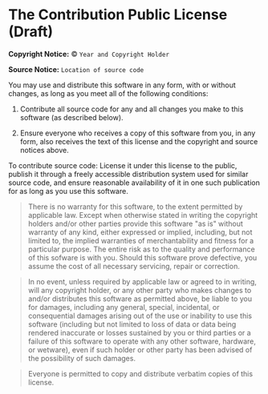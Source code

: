 The Contribution Public License (Draft)
=======================================

**Copyright Notice:** © `Year and Copyright Holder`

**Source Notice:** `Location of source code`

You may use and distribute this software in any form, with or
without changes, as long as you meet all of the following conditions:

1. Contribute all source code for any and all changes
   you make to this software (as described below).

2. Ensure everyone who receives a copy of this software from you,
   in any form, also receives the text of this license and the
   copyright and source notices above.

To contribute source code: License it under this license to
the public, publish it through a freely accessible
distribution system used for similar source code, and ensure
reasonable availability of it in one such publication for as long
as you use this software.

>There is no warranty for this software, to the extent permitted by applicable law. Except when otherwise stated in writing the copyright holders and/or other parties provide this software "as is" without warranty of any kind, either expressed or implied, including, but not limited to, the implied warranties of merchantability and fitness for a particular purpose. The entire risk as to the quality and performance of this sofware is with you. Should this software prove defective, you assume the cost of all necessary servicing, repair or correction.

>In no event, unless required by applicable law or agreed to in writing, will any copyright holder, or any other party who makes changes to and/or distributes this software as permitted above, be liable to you for damages, including any general, special, incidental, or consequential damages arising out of the use or inability to use this software (including but not limited to loss of data or data being rendered inaccurate or losses sustained by you or third parties or a failure of this software to operate with any other software, hardware, or wetware), even if such holder or other party has been advised of the possibility of such damages.

>Everyone is permitted to copy and distribute verbatim copies of this
license.
